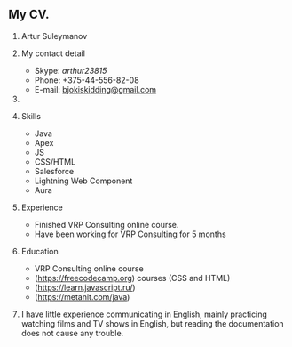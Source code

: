 ## My CV.

1. Artur Suleymanov
2. My contact detail
   * Skype: *arthur23815*
   * Phone: +375-44-556-82-08
   * E-mail: bjokiskidding@gmail.com
3.  
4. Skills
   * Java
   * Apex
   * JS
   * CSS/HTML
   * Salesforce
   * Lightning Web Component
   * Aura
5. Experience
   * Finished VRP Consulting online course. 
   * Have been working for VRP Consulting for 5 months
   
6. Education 
   * VRP Consulting online course
   * (https://freecodecamp.org) courses (CSS and HTML)
   * (https://learn.javascript.ru/)
   * (https://metanit.com/java)
7. I have little experience communicating in English, mainly practicing watching films and TV shows in English, but reading the documentation does not cause any trouble.
